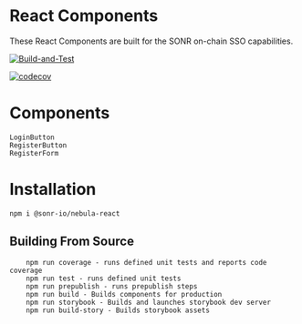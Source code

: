 # React Components

These React Components are built for the SONR on-chain SSO capabilities.

[![Build-and-Test](https://github.com/sonr-io/nebula-react/actions/workflows/Build-and-Test.yml/badge.svg)](https://github.com/sonr-io/nebula-react/actions/workflows/Build-and-Test.yml)

[![codecov](https://codecov.io/gh/sonr-io/nebula-react/branch/master/graph/badge.svg?token=HFU0JADDVV)](https://codecov.io/gh/sonr-io/nebula-react)
# Components
```
LoginButton
RegisterButton
RegisterForm
```

# Installation

```
npm i @sonr-io/nebula-react
```

## Building From Source

```
    npm run coverage - runs defined unit tests and reports code coverage
    npm run test - runs defined unit tests
    npm run prepublish - runs prepublish steps
    npm run build - Builds components for production
    npm run storybook - Builds and launches storybook dev server
    npm run build-story - Builds storybook assets
```
